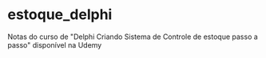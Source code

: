 # estoque_delphi
Notas do curso de "Delphi Criando Sistema de Controle de estoque passo a passo" disponível na Udemy
